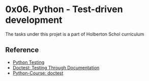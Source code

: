# 0x06. Python - Test-driven development
The tasks under this projet is a part of Holberton Schol curriculum


## Reference
* [Python Testing](http://uhs.es/Python.Testing.Beginner's.Guide.Daniel.Arbuckle.2010.pdf)
* [Doctest: Testing Through Documentation](https://pymotw.com/2/doctest/)
* [Python-Course: doctest](http://www.python-course.eu/python3_tests.php)
